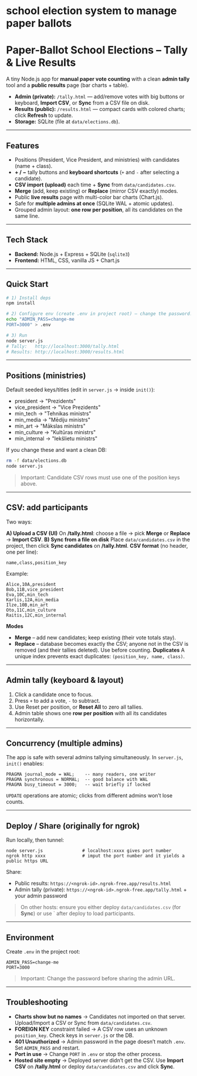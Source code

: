 # school election system to manage paper ballots

# Paper-Ballot School Elections – Tally & Live Results

A tiny Node.js app for **manual paper vote counting** with a clean **admin tally** tool and a **public results** page (bar charts + table).

- **Admin (private):** `/tally.html` — add/remove votes with big buttons or keyboard, **Import CSV**, or **Sync** from a CSV file on disk.
- **Results (public):** `/results.html` — compact cards with colored charts; click **Refresh** to update.
- **Storage:** SQLite (file at `data/elections.db`).

---

## Features
- Positions (President, Vice President, and ministries) with candidates (name + class).
- **+ / −** tally buttons and **keyboard shortcuts** (`+` and `-` after selecting a candidate).
- **CSV import (upload)** each time + **Sync** from `data/candidates.csv`.
- **Merge** (add, keep existing) or **Replace** (mirror CSV exactly) modes.
- Public **live results** page with multi-color bar charts (Chart.js).
- Safe for **multiple admins at once** (SQLite WAL + atomic updates).
- Grouped admin layout: **one row per position**, all its candidates on the same line.

---

## Tech Stack
- **Backend:** Node.js + Express + SQLite (`sqlite3`)
- **Frontend:** HTML, CSS, vanilla JS + Chart.js

---

## Quick Start

```bash
# 1) Install deps
npm install

# 2) Configure env (create .env in project root) — change the password!
echo "ADMIN_PASS=change-me
PORT=3000" > .env

# 3) Run
node server.js
# Tally:   http://localhost:3000/tally.html
# Results: http://localhost:3000/results.html
```

---

## Positions (ministries)

Default seeded keys/titles (edit in `server.js` → inside `init()`):

- president       → "Prezidents"
- vice_president  → "Vice Prezidents"
- min_tech        → "Tehnikas ministrs"
- min_media       → "Mēdiju ministrs"
- min_art         → "Mākslas ministrs"
- min_culture     → "Kultūras ministrs"
- min_internal    → "Iekšlietu ministrs"

If you change these and want a clean DB:
```bash
rm -f data/elections.db
node server.js
```
> Important: Candidate CSV rows must use one of the position keys above.

---
## CSV: add participants
Two ways:

**A) Upload a CSV (UI)**
 On **/tally.html**: choose a file → pick **Merge** or **Replace** → **Import CSV**.
**B) Sync from a file on disk**
Place `data/candidates.csv` in the project, then click **Sync candidates** on **/tally.html**.
**CSV format** (no header, one per line):

```
name,class,position_key
```
Example:
```
Alice,10A,president
Bob,11B,vice_president
Eva,10C,min_tech
Karlis,12A,min_media
Ilze,10B,min_art
Oto,11C,min_culture
Raitis,12C,min_internal
```
**Modes**
- **Merge** – add new candidates; keep existing (their vote totals stay).
- **Replace** – database becomes exactly the CSV; anyone not in the CSV is removed (and their tallies deleted). Use before counting.
**Duplicates**
A unique index prevents exact duplicates: `(position_key, name, class)`.

---

## Admin tally (keyboard & layout)

1. Click a candidate once to focus.
2. Press `+` to add a vote, `-` to subtract.
3. Use Reset per position, or **Reset All** to zero all tallies.
4. Admin table shows one **row per position** with all its candidates horizontally.

---

## Concurrency (multiple admins)
The app is safe with several admins tallying simultaneously.
In `server.js`, `init()` enables:
```
PRAGMA journal_mode = WAL;    -- many readers, one writer
PRAGMA synchronous = NORMAL;  -- good balance with WAL
PRAGMA busy_timeout = 3000;   -- wait briefly if locked
```
`UPDATE` operations are atomic; clicks from different admins won’t lose counts.

---
## Deploy / Share (originally for ngrok)
Run locally, then tunnel:
```
node server.js               # localhost:xxxx gives port number
ngrok http xxxx              # imput the port number and it yields a public https URL
```
Share:
- Public results: `https://<ngrok-id>.ngrok-free.app/results.html`
- Admin tally (private): `https://<ngrok-id>.ngrok-free.app/tally.html` + your admin password

> On other hosts: ensure you either deploy `data/candidates.csv` (for **Sync**) or use ` after deploy to load participants.

---
## Environment

Create `.env` in the project root:
```
ADMIN_PASS=change-me
PORT=3000
```
> Important: Change the password before sharing the admin URL.

---
## Troubleshooting
- **Charts show but no names** → Candidates not imported on that server. Upload/Import a CSV or Sync from `data/candidates.csv`.
- **FOREIGN KEY** constraint failed → A CSV row uses an unknown `position_key`. Check keys in `server.js` or the DB.
- **401 Unauthorized** → Admin password in the page doesn’t match `.env`. Set `ADMIN_PASS` and restart.
- **Port in use** → Change `PORT` in `.env` or stop the other process.
- **Hosted site empty** → Deployed server didn’t get the CSV. Use **Import CSV** on **/tally.html** or deploy `data/candidates.csv` and click **Sync**.





















